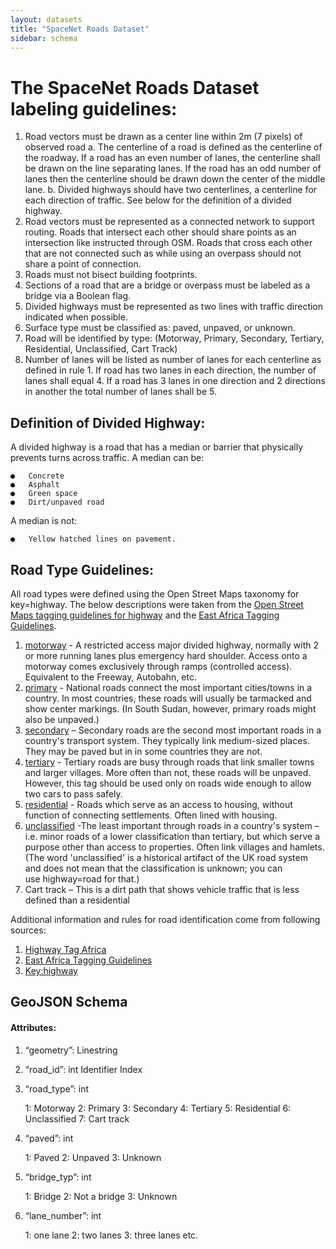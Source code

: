 ```yaml
---
layout: datasets
title: "SpaceNet Roads Dataset"
sidebar: schema
---
```

# The SpaceNet Roads Dataset labeling guidelines:

1.	Road vectors must be drawn as a center line within 2m (7 pixels) of observed road
a.	The centerline of a road is defined as the centerline of the roadway. If a road has an even number of lanes, the centerline shall be drawn on the line separating lanes.  If the road has an odd number of lanes then the centerline should be drawn down the center of the middle lane.
b.	Divided highways should have two centerlines, a centerline for each direction of traffic.  See below for the definition of a divided highway.
2.	Road vectors must be represented as a connected network to support routing.  Roads that intersect each other should share points as an intersection like instructed through OSM.  Roads that cross each other that are not connected such as while using an overpass should not share a point of connection.
3.	Roads must not bisect building footprints.
4.	Sections of a road that are a bridge or overpass must be labeled as a bridge via a Boolean flag.
5.	Divided highways must be represented as two lines with traffic direction indicated when possible.
6.	Surface type must be classified as:  paved, unpaved, or unknown.
7.	Road will be identified by type: (Motorway, Primary, Secondary, Tertiary, Residential, Unclassified, Cart Track)
8.	Number of lanes will be listed as number of lanes for each centerline as defined in rule 1.  If road has two lanes in each direction, the number of lanes shall equal 4.  If a road has 3 lanes in one direction and 2 directions in another the total number of lanes shall be 5.


## Definition of Divided Highway:

A divided highway is a road that has a median or barrier that physically prevents turns across traffic.
A median can be:

    ●	Concrete
    ●	Asphalt
    ●	Green space
    ●	Dirt/unpaved road

A median is not:

    ●	Yellow hatched lines on pavement.


## Road Type Guidelines:
All road types were defined using the Open Street Maps taxonomy for key=highway. The below descriptions were taken from the [Open Street Maps tagging guidelines for highway](http://wiki.openstreetmap.org/wiki/Key:highway) and the [East Africa Tagging Guidelines](http://wiki.openstreetmap.org/wiki/East_Africa_Tagging_Guidelines).
1.	[motorway](http://wiki.openstreetmap.org/wiki/Tag:highway%3Dmotorway) - A restricted access major divided highway, normally with 2 or more running lanes plus emergency hard shoulder. Access onto a motorway comes exclusively through ramps (controlled access).  Equivalent to the Freeway, Autobahn, etc.
2.	[primary](http://wiki.openstreetmap.org/wiki/Tag:highway%3Dprimary) - National roads connect the most important cities/towns in a country. In most countries, these roads will usually be tarmacked and show center markings. (In South Sudan, however, primary roads might also be unpaved.)
3.	[secondary](http://wiki.openstreetmap.org/wiki/Tag:highway%3Dsecondary) – Secondary roads are the second most important roads in a country's transport system. They typically link medium-sized places. They may be paved but in in some countries they are not.
4.	[tertiary](http://wiki.openstreetmap.org/wiki/Tag:highway%3Dtertiary) - Tertiary roads are busy through roads that link smaller towns and larger villages. More often than not, these roads will be unpaved. However, this tag should be used only on roads wide enough to allow two cars to pass safely.
5.	[residential](http://wiki.openstreetmap.org/wiki/Tag:highway%3Dresidential) - Roads which serve as an access to housing, without function of connecting settlements. Often lined with housing.
6.	[unclassified](http://wiki.openstreetmap.org/wiki/Tag:highway%3Dunclassified) -The least important through roads in a country's system – i.e. minor roads of a lower classification than tertiary, but which serve a purpose other than access to properties. Often link villages and hamlets. (The word 'unclassified' is a historical artifact of the UK road system and does not mean that the classification is unknown; you can use highway=road for that.)
7.	Cart track – This is a dirt path that shows vehicle traffic that is less defined than a residential

Additional information and rules for road identification come from following sources:

  1) [Highway Tag Africa](http://wiki.openstreetmap.org/wiki/Highway_Tag_Africa)
  2) [East Africa Tagging Guidelines](http://wiki.openstreetmap.org/wiki/East_Africa_Tagging_Guidelines)
  3) [Key:highway](http://wiki.openstreetmap.org/wiki/Key:highway)


## GeoJSON Schema
#### Attributes:
1)	“geometry”: Linestring

2)	“road_id”: int
Identifier Index

3)	“road_type”: int

    1: Motorway
    2: Primary
    3: Secondary
    4: Tertiary
    5: Residential
    6: Unclassified
    7: Cart track

4)	“paved”: int

    1: Paved
    2: Unpaved
    3: Unknown

5)	“bridge_typ”: int

    1: Bridge
    2: Not a bridge
    3: Unknown

6)	“lane_number”: int

    1: one lane
    2: two lanes
    3: three lanes
    etc.
